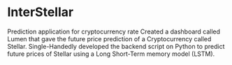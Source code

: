 # InterStellar
Prediction application for cryptocurrency rate
Created a dashboard called Lumen that gave the future price prediction of a Cryptocurrency called Stellar.
Single-Handedly developed the backend script on Python to predict future prices of Stellar using a Long Short-Term memory model (LSTM).
